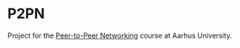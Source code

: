 # P2PN

Project for the [Peer-to-Peer Networking](https://services.brics.dk/java/courseadmin/P2PN) course at Aarhus University.
